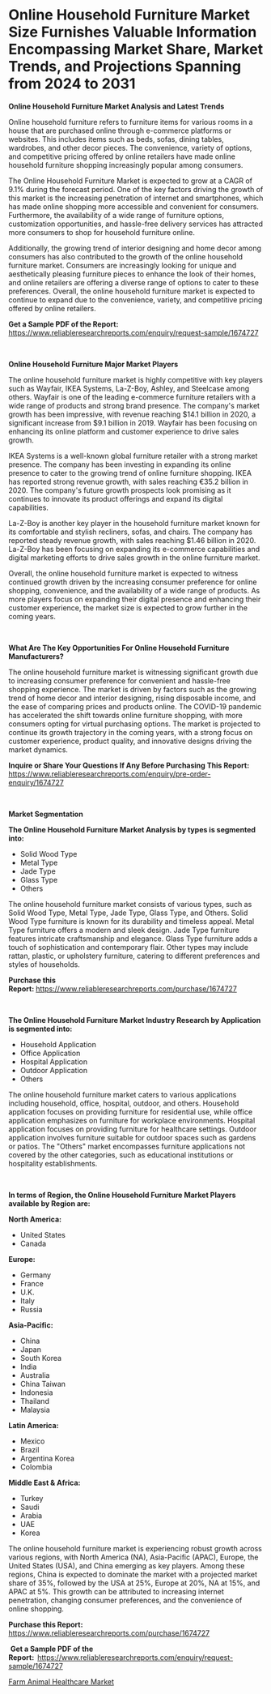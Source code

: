 <p><h1>Online Household Furniture Market Size Furnishes Valuable Information Encompassing Market Share, Market Trends, and Projections Spanning from 2024 to 2031</h1></p><p><strong>Online Household Furniture Market Analysis and Latest Trends</strong></p>
<p><p>Online household furniture refers to furniture items for various rooms in a house that are purchased online through e-commerce platforms or websites. This includes items such as beds, sofas, dining tables, wardrobes, and other decor pieces. The convenience, variety of options, and competitive pricing offered by online retailers have made online household furniture shopping increasingly popular among consumers.</p><p>The Online Household Furniture Market is expected to grow at a CAGR of 9.1% during the forecast period. One of the key factors driving the growth of this market is the increasing penetration of internet and smartphones, which has made online shopping more accessible and convenient for consumers. Furthermore, the availability of a wide range of furniture options, customization opportunities, and hassle-free delivery services has attracted more consumers to shop for household furniture online.</p><p>Additionally, the growing trend of interior designing and home decor among consumers has also contributed to the growth of the online household furniture market. Consumers are increasingly looking for unique and aesthetically pleasing furniture pieces to enhance the look of their homes, and online retailers are offering a diverse range of options to cater to these preferences. Overall, the online household furniture market is expected to continue to expand due to the convenience, variety, and competitive pricing offered by online retailers.</p></p>
<p><strong>Get a Sample PDF of the Report:&nbsp;</strong> <a href="https://www.reliableresearchreports.com/enquiry/request-sample/1674727">https://www.reliableresearchreports.com/enquiry/request-sample/1674727</a></p>
<p>&nbsp;</p>
<p><strong>Online Household Furniture Major Market Players</strong></p>
<p><p>The online household furniture market is highly competitive with key players such as Wayfair, IKEA Systems, La-Z-Boy, Ashley, and Steelcase among others. Wayfair is one of the leading e-commerce furniture retailers with a wide range of products and strong brand presence. The company's market growth has been impressive, with revenue reaching $14.1 billion in 2020, a significant increase from $9.1 billion in 2019. Wayfair has been focusing on enhancing its online platform and customer experience to drive sales growth.</p><p>IKEA Systems is a well-known global furniture retailer with a strong market presence. The company has been investing in expanding its online presence to cater to the growing trend of online furniture shopping. IKEA has reported strong revenue growth, with sales reaching €35.2 billion in 2020. The company's future growth prospects look promising as it continues to innovate its product offerings and expand its digital capabilities.</p><p>La-Z-Boy is another key player in the household furniture market known for its comfortable and stylish recliners, sofas, and chairs. The company has reported steady revenue growth, with sales reaching $1.46 billion in 2020. La-Z-Boy has been focusing on expanding its e-commerce capabilities and digital marketing efforts to drive sales growth in the online furniture market.</p><p>Overall, the online household furniture market is expected to witness continued growth driven by the increasing consumer preference for online shopping, convenience, and the availability of a wide range of products. As more players focus on expanding their digital presence and enhancing their customer experience, the market size is expected to grow further in the coming years.</p></p>
<p>&nbsp;</p>
<p><strong>What Are The Key Opportunities For Online Household Furniture Manufacturers?</strong></p>
<p><p>The online household furniture market is witnessing significant growth due to increasing consumer preference for convenient and hassle-free shopping experience. The market is driven by factors such as the growing trend of home decor and interior designing, rising disposable income, and the ease of comparing prices and products online. The COVID-19 pandemic has accelerated the shift towards online furniture shopping, with more consumers opting for virtual purchasing options. The market is projected to continue its growth trajectory in the coming years, with a strong focus on customer experience, product quality, and innovative designs driving the market dynamics.</p></p>
<p><strong>Inquire or Share Your Questions If Any Before Purchasing This Report:</strong> <a href="https://www.reliableresearchreports.com/enquiry/pre-order-enquiry/1674727">https://www.reliableresearchreports.com/enquiry/pre-order-enquiry/1674727</a></p>
<p>&nbsp;</p>
<p><strong>Market Segmentation</strong></p>
<p><strong>The Online Household Furniture Market Analysis by types is segmented into:</strong></p>
<p><ul><li>Solid Wood Type</li><li>Metal Type</li><li>Jade Type</li><li>Glass Type</li><li>Others</li></ul></p>
<p><p>The online household furniture market consists of various types, such as Solid Wood Type, Metal Type, Jade Type, Glass Type, and Others. Solid Wood Type furniture is known for its durability and timeless appeal. Metal Type furniture offers a modern and sleek design. Jade Type furniture features intricate craftsmanship and elegance. Glass Type furniture adds a touch of sophistication and contemporary flair. Other types may include rattan, plastic, or upholstery furniture, catering to different preferences and styles of households.</p></p>
<p><strong>Purchase this Report:&nbsp;</strong><a href="https://www.reliableresearchreports.com/purchase/1674727">https://www.reliableresearchreports.com/purchase/1674727</a></p>
<p>&nbsp;</p>
<p><strong>The Online Household Furniture Market Industry Research by Application is segmented into:</strong></p>
<p><ul><li>Household Application</li><li>Office Application</li><li>Hospital Application</li><li>Outdoor Application</li><li>Others</li></ul></p>
<p><p>The online household furniture market caters to various applications including household, office, hospital, outdoor, and others. Household application focuses on providing furniture for residential use, while office application emphasizes on furniture for workplace environments. Hospital application focuses on providing furniture for healthcare settings. Outdoor application involves furniture suitable for outdoor spaces such as gardens or patios. The "Others" market encompasses furniture applications not covered by the other categories, such as educational institutions or hospitality establishments.</p></p>
<p>&nbsp;</p>
<p><strong>In terms of Region, the Online Household Furniture Market Players available by Region are:</strong></p>
<p>
    <p> <strong> North America: </strong>
        <ul>
            <li>United States</li>
            <li>Canada</li>
        </ul>
        </p> 
    <p> <strong> Europe: </strong>
        <ul>
            <li>Germany</li>
            <li>France</li>
            <li>U.K.</li>
            <li>Italy</li>
            <li>Russia</li>
        </ul>
        </p> 
    <p> <strong> Asia-Pacific: </strong>
        <ul>
            <li>China</li>
            <li>Japan</li>
            <li>South Korea</li>
            <li>India</li>
            <li>Australia</li>
            <li>China Taiwan</li>
            <li>Indonesia</li>
            <li>Thailand</li>
            <li>Malaysia</li>
        </ul>
        </p> 
    <p> <strong> Latin America: </strong>
        <ul>
            <li>Mexico</li>
            <li>Brazil</li>
            <li>Argentina Korea</li>
            <li>Colombia</li>
        </ul>
        </p> 
    <p> <strong> Middle East & Africa: </strong>
        <ul>
            <li>Turkey</li>
            <li>Saudi</li>
            <li>Arabia</li>
            <li>UAE</li>
            <li>Korea</li>
        </ul>
    </p>
    </p>
<p><p>The online household furniture market is experiencing robust growth across various regions, with North America (NA), Asia-Pacific (APAC), Europe, the United States (USA), and China emerging as key players. Among these regions, China is expected to dominate the market with a projected market share of 35%, followed by the USA at 25%, Europe at 20%, NA at 15%, and APAC at 5%. This growth can be attributed to increasing internet penetration, changing consumer preferences, and the convenience of online shopping.</p></p>
<p><strong>Purchase this Report: </strong><a href="https://www.reliableresearchreports.com/purchase/1674727">https://www.reliableresearchreports.com/purchase/1674727</a></p>
<p>&nbsp;<strong>Get a Sample PDF of the Report:&nbsp;&nbsp;</strong><a href="https://www.reliableresearchreports.com/enquiry/request-sample/1674727">https://www.reliableresearchreports.com/enquiry/request-sample/1674727</a></p>
<p><strong></strong></p>
<p><p><a href="https://boundless-drawbridge-702.notion.site/Global-Farm-Animal-Healthcare-Market-Size-and-Market-Trends-Insights-and-Projections-from-2024-to-2-f35579bb9dea4cda931aa6047d7ac76d">Farm Animal Healthcare Market</a></p></p>